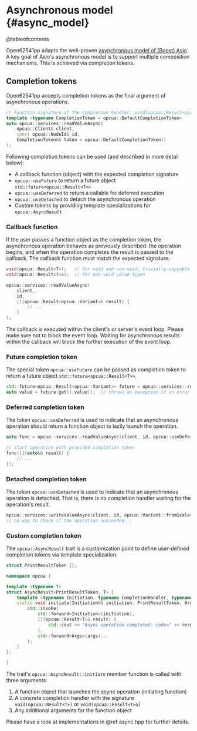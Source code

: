 # Asynchronous model {#async_model}

@tableofcontents

Open62541pp adapts the well-proven [asynchronous model of (Boost) Asio](https://think-async.com/asio/asio-1.28.0/doc/asio/overview/model.html). A key goal of Asio's asynchronous model is to support multiple composition mechanisms. This is achieved via completion tokens.

## Completion tokens

Open62541pp accepts completion tokens as the final argument of asynchronous operations.

```cpp
// Function signature of the completion handler: void(opcua::Result<opcua::Variant>&)
template <typename CompletionToken = opcua::DefaultCompletionToken>
auto opcua::services::readValueAsync(
    opcua::Client& client,
    const opcua::NodeId& id,
    CompletionToken&& token = opcua::DefaultCompletionToken()
);
```

Following completion tokens can be used (and described in more detail below):

- A callback function (object) with the expected completion signature
- `opcua::useFuture` to return a future object `std::future<opcua::Result<T>>`
- `opcua::useDeferred` to return a callable for deferred execution
- `opcua::useDetached` to detach the asynchronous operation
- Custom tokens by providing template specializations for `opcua::AsyncResult`

### Callback function

If the user passes a function object as the completion token, the asynchronous operation behaves as previously described: the operation begins, and when the operation completes the result is passed to the callback. The callback function must match the expected signature:

```cpp
void(opcua::Result<T>);   // for void and non-void, trivially-copyable value types
void(opcua::Result<T>&);  // for non-void value types
```

```cpp
opcua::services::readValueAsync(
    client,
    id,
    [](opcua::Result<opcua::Variant>& result) {
        // ...
    }
);
```

The callback is executed within the client's or server's event loop. Please make sure not to block the event loop. Waiting for asynchronous results within the callback will block the further execution of the event loop.

### Future completion token

The special token `opcua::useFuture` can be passed as completion token to return a future object `std::future<opcua::Result<T>>`.

```cpp
std::future<opcua::Result<opcua::Variant>> future = opcua::services::readValueAsync(client, id, opcua::useFuture);
auto value = future.get().value();  // throws an exception if an error occurred
```

### Deferred completion token

The token `opcua::useDeferred` is used to indicate that an asynchronous operation should return a function object to lazily launch the operation.

```cpp
auto func = opcua::services::readValueAsync(client, id, opcua::useDeferred);

// start operation with provided completion token
func([](auto&& result) {
    // ...
});
```

### Detached completion token

The token `opcua::useDetached` is used to indicate that an asynchronous operation is detached.
That is, there is no completion handler waiting for the operation's result.

```cpp
opcua::services::writeValueAsync(client, id, opcua::Variant::fromScalar(1));
// no way to check if the operation succeeded...
```

### Custom completion token

The `opcua::AsyncResult` trait is a customization point to define user-defined completion tokens via template specialization:

```cpp
struct PrintResultToken {};

namespace opcua {

template <typename T>
struct AsyncResult<PrintResultToken, T> {
    template <typename Initiation, typename CompletionHandler, typename... Args>
    static void initiate(Initiation&& initiation, PrintResultToken, Args&&... args) {
        std::invoke(
            std::forward<Initiation>(initiation),
            [](opcua::Result<T>& result) {
                std::cout << "Async operation completed: code=" << result.code() << ", value=" << result.value() << std::endl;
            },
            std::forward<Args>(args)...
        );
    }
};

}
```

The trait's `opcua::AsyncResult::initiate` member function is called with three arguments:
1. A function object that launches the async operation (initiating function)
2. A concrete completion handler with the signature `void(opcua::Result<T>)` or `void(opcua::Result<T>&)`
3. Any additional arguments for the function object

Please have a look at implementations in @ref async.hpp for further details.
